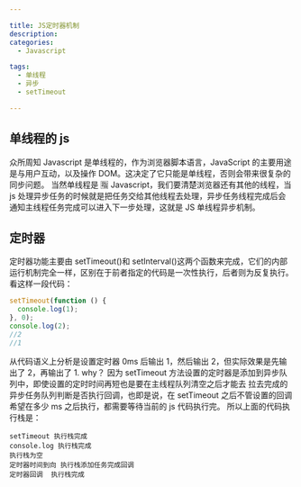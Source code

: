 ```yaml
---

title: JS定时器机制
description:
categories:
  - Javascript

tags:
  - 单线程
  - 异步
  - setTimeout

---
```


## 单线程的 js

众所周知 Javascript 是单线程的，作为浏览器脚本语言，JavaScript 的主要用途是与用户互动，以及操作 DOM。这决定了它只能是单线程，否则会带来很复杂的同步问题。
当然单线程是 🈯️ Javascript，我们要清楚浏览器还有其他的线程，当 js 处理异步任务的时候就是把任务交给其他线程去处理，异步任务线程完成后会通知主线程任务完成可以进入下一步处理，这就是 JS 单线程异步机制。

## 定时器

定时器功能主要由 setTimeout()和 setInterval()这两个函数来完成，它们的内部运行机制完全一样，区别在于前者指定的代码是一次性执行，后者则为反复执行。
看这样一段代码：

```js
setTimeout(function () {
  console.log(1);
}, 0);
console.log(2);
//2
//1
```

从代码语义上分析是设置定时器 0ms 后输出 1，然后输出 2，但实际效果是先输出了 2，再输出了 1. why？
因为 setTimeout 方法设置的定时器是添加到异步队列中，即使设置的定时时间再短也是要在主线程队列清空之后才能去
拉去完成的异步任务队列判断是否执行回调，也即是说，在 setTimeout 之后不管设置的回调希望在多少 ms 之后执行，都需要等待当前的 js 代码执行完。
所以上面的代码执行栈是：

```
setTimeout 执行栈完成
console.log 执行栈完成
执行栈为空
定时器时间到向 执行栈添加任务完成回调
定时器回调  执行栈完成
```
